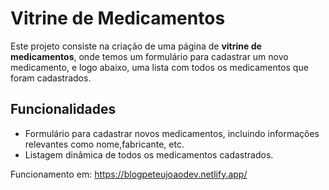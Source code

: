 # Vitrine de Medicamentos

Este projeto consiste na criação de uma página de **vitrine de medicamentos**, onde temos um formulário para cadastrar um novo medicamento, e logo abaixo, uma lista com todos os medicamentos que foram cadastrados.

## Funcionalidades

- Formulário para cadastrar novos medicamentos, incluindo informações relevantes como nome,fabricante, etc.
- Listagem dinâmica de todos os medicamentos cadastrados.

Funcionamento em: https://blogpeteujoaodev.netlify.app/
